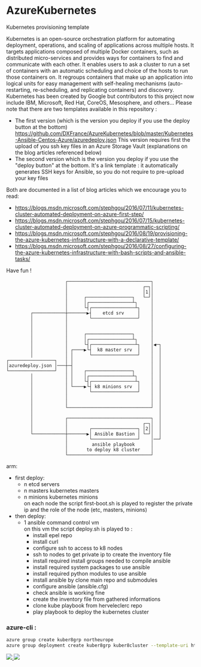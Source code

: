 # AzureKubernetes
Kubernetes provisioning template

Kubernetes is an open-source orchestration platform for automating deployment, operations, and scaling of applications across multiple hosts. It targets applications composed of multiple Docker containers, such as distributed micro-services and provides ways for containers to find and communicate with each other. It enables users to ask a cluster to run a set of containers with an automatic scheduling and choice of the hosts to run those containers on. It regroups containers that make up an application into logical units for easy management with self-healing mechanisms (auto-restarting, re-scheduling, and replicating containers) and discovery. Kubernetes has been created by Google but contributors to this project now include IBM, Microsoft, Red Hat, CoreOS, Mesosphere, and others… 
Please note that there are two templates available in this repository :
- The first version (which is the version you deploy if you use the deploy button at the bottom)
  https://github.com/DXFrance/AzureKubernetes/blob/master/Kubernetes-Ansible-Centos-Azure/azuredeploy.json
  This version requires first the upload of you ssh key files in an Azure Storage Vault (explanations on the blog articles referenced below)
- The second version which is the version you  deploy if you use the "deploy button" at the bottom.
  It's a link template : it automatically generates SSH keys for Ansible, so you do not require to pre-upload your key files

Both are documented in a list of blog articles which we encourage you to read:
- https://blogs.msdn.microsoft.com/stephgou/2016/07/11/kubernetes-cluster-automated-deployment-on-azure-first-step/
- https://blogs.msdn.microsoft.com/stephgou/2016/07/15/kubernetes-cluster-automated-deployment-on-azure-programmatic-scripting/
- https://blogs.msdn.microsoft.com/stephgou/2016/08/19/provisioning-the-azure-kubernetes-infrastructure-with-a-declarative-template/
- https://blogs.msdn.microsoft.com/stephgou/2016/08/27/configuring-the-azure-kubernetes-infrastructure-with-bash-scripts-and-ansible-tasks/

Have fun !


                          ┌───────────────────────────────┐
                          │                            ┌─┐│
                          │                            │1││
                          │      ┌─────────────────┐   └─┘│
                          │      │┌────────────────┴┐     │
                          │      └┤┌────────────────┴┐    │
             ┌────────────┼───────▶┤    etcd srv     │    │
             │            │        └─────────────────┘    │
             │            │                               │
             │            │                               │
             │            │      ┌─────────────────┐      │
             │            │      │┌────────────────┴┐     │
             │            │      └┤┌────────────────┴┐    │◀─┐
             │            │ ┌────▶└┤  k8 master srv  │    │  │
             │            │ │      └─────────────────┘    │  │
    ┌─────────────────┐   │ │                             │  │
    │azuredeploy.json │───┼─┤                             │  │
    └─────────────────┘   │ │    ┌─────────────────┐      │  │
             │            │ │    │┌────────────────┴┐     │  │
             │            │ │    └┤┌────────────────┴┐    │  │
             │            │ └────▶└┤ k8 minions srv  │    │  │
             │            │        └─────────────────┘    │  │
             │            │                               │  │
             │            │                               │  │
             │            └───────────────────────────────┘  │
             │                                               │
             │            ┌───────────────────────────────┐  │
             │            │                            ┌─┐│  │
             │            │        ┌─────────────────┐ │2││  │
             └────────────┼───────▶│ Ansible Bastion │ └─┘│  │
                          │        └─────────────────┘    │──┘
                          │         ansible playbook      │
                          │       to deploy k8 cluster    │
                          └───────────────────────────────┘

arm:  
  - first deploy:
    - n etcd servers  
    - n masters kubernetes masters  
    - n minions kubernetes minions  
    on each node the script first-boot.sh is played to register the private ip and the role of the node (etc, masters, minions) 
  - then deploy:  
    - 1 ansible command control vm  
    on this vm the script deploy.sh is played to : 
       - install epel repo
       - install curl
       - configure ssh to access to k8 nodes 
       - ssh to nodes to get private ip to create the inventory file
       - install required install groups needed to compile ansible
       - install required system packages to use ansible
       - install required python modules to use ansible
       - install ansible by clone main repo and submodules
       - configure ansible (ansible.cfg)
       - check ansible is working fine
       - create the inventory file from gathered informations
       - clone kube playbook from herveleclerc repo
       - play playbook to deploy the kubernetes cluster  




### azure-cli : 
```bash
azure group create kuber8grp northeurope
azure group deployment create kuber8grp kuber8cluster --template-uri https://raw.githubusercontent.com/DXFrance/AzureKubernetes/master/Kubernetes-Ansible-Centos-Azure/azuredeploy.json
```
<a href="https://portal.azure.com/#create/Microsoft.Template/uri/https%3A%2F%2Fraw.githubusercontent.com%2FDXFrance%2FAzureKubernetes%2Fmaster%2FAzureKubernetes%2FTemplates%2FVM-Cluster%2Fazuredeploy.json" target="_blank">
    <img src="http://azuredeploy.net/deploybutton.png"/>
</a>

<a href="http://armviz.io/#/?load=https://raw.githubusercontent.com/DXFrance/AzureKubernetes/master/Kubernetes-Ansible-Centos-Azure/azuredeploy.json" target="_blank">
    <img src="http://armviz.io/visualizebutton.png"/>
</a>